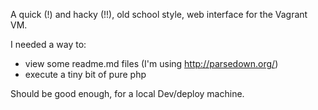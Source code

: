 
A quick (!) and hacky (!!), old school style, web interface for the Vagrant VM.

I needed a way to:

* view some readme.md files (I'm using http://parsedown.org/)
* execute a tiny bit of pure php

Should be good enough, for a local Dev/deploy machine.
